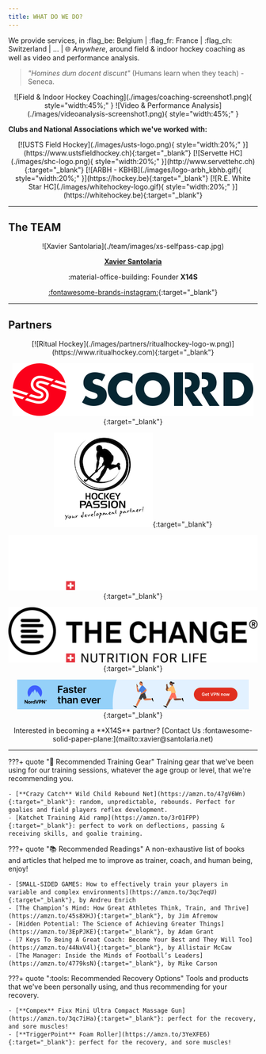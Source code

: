 ```yaml
---
title: WHAT DO WE DO?
---
```


We provide services, in :flag_be: Belgium | :flag_fr: France | :flag_ch: Switzerland | ... | :globe_with_meridians: *Anywhere*, around field & indoor hockey coaching as well as video and performance analysis.

> *"Homines dum docent discunt"* (Humans learn when they teach) - Seneca.

<div style="text-align:center" markdown>
![Field & Indoor Hockey Coaching](./images/coaching-screenshot1.png){ style="width:45%;" }
![Video & Performance Analysis](./images/videoanalysis-screenshot1.png){ style="width:45%;" }
</div>

**Clubs and National Associations which we've worked with:**

<div style="text-align:center" markdown>
[![USTS Field Hockey](./images/usts-logo.png){ style="width:20%;" }](https://www.ustsfieldhockey.ch){:target="_blank"} 
[![Servette HC](./images/shc-logo.png){ style="width:20%;" }](http://www.servettehc.ch){:target="_blank"} 
[![ARBH - KBHB](./images/logo-arbh_kbhb.gif){ style="width:20%;" }](https://hockey.be){:target="_blank"} 
[![R.E. White Star HC](./images/whitehockey-logo.gif){ style="width:20%;" }](https://whitehockey.be){:target="_blank"} 
</div>

---

## The TEAM

<div style="text-align:center" markdown>
![Xavier Santolaria](./team/images/xs-selfpass-cap.jpg)

[**Xavier Santolaria**](./team/xs.md)

:material-office-building: Founder **X14S**

[:fontawesome-brands-instagram:](https://instagram.com/x14santo){:target="_blank"}
</div>

---

## Partners

<div style="text-align:center" markdown>
[![Ritual Hockey](./images/partners/ritualhockey-logo-w.png)](https://www.ritualhockey.com){:target="_blank"}

[![Scorrd - Where Hockey Connects](./images/partners/scorrd-logo.svg)](https://www.scorrd.com){:target="_blank"}

[![Hockey Passion - Your Development Partner](./images/partners/hockey-passion.jpg)](https://hockey-passion.be){:target="_blank"}

[![:flag_ch: BE THE CHANGE - For sustainable longevity and a life full of enjoyment](./images/partners/BTC-logo-white.png#only-dark)](https://bethechange.swiss/x14santo){:target="_blank"}

[![:flag_ch: BE THE CHANGE - For sustainable longevity and a life full of enjoyment](./images/partners/BTC-logo-black.png#only-light)](https://bethechange.swiss/x14santo){:target="_blank"}

[![NordVPN - Stay Safe Online](./images/partners/faster-than-ever-468x60.PNG)](https://go.nordvpn.net/aff_c?offer_id=15&aff_id=84917&url_id=902){:target="_blank"}
</div>

<div style="text-align:center" markdown>
Interested in becoming a **X14S** partner? [Contact Us :fontawesome-solid-paper-plane:](mailto:xavier@santolaria.net)
</div>

---

???+ quote ":field_hockey: Recommended Training Gear"
    Training gear that we've been using for our training sessions, whatever the age group or level, that we're recommending you.

    - [**Crazy Catch** Wild Child Rebound Net](https://amzn.to/47gV6Wn){:target="_blank"}: random, unpredictable, rebounds. Perfect for goalies and field players reflex development.
    - [Katchet Training Aid ramp](https://amzn.to/3rO1FPP){:target="_blank"}: perfect to work on deflections, passing & receiving skills, and goalie training.

???+ quote ":books: Recommended Readings"
    A non-exhaustive list of books and articles that helped me to improve as trainer, coach, and human being, enjoy!

    - [SMALL-SIDED GAMES: How to effectively train your players in variable and complex environments](https://amzn.to/3qc7eqU){:target="_blank"}, by Andreu Enrich
    - [The Champion’s Mind: How Great Athletes Think, Train, and Thrive](https://amzn.to/45s8XHJ){:target="_blank"}, by Jim Afremow
    - [Hidden Potential: The Science of Achieving Greater Things](https://amzn.to/3EpPJKE){:target="_blank"}, by Adam Grant
    - [7 Keys To Being A Great Coach: Become Your Best and They Will Too](https://amzn.to/44NxV4l){:target="_blank"}, by Allistair McCaw
    - [The Manager: Inside the Minds of Football’s Leaders](https://amzn.to/4779ksN){:target="_blank"}, by Mike Carson

???+ quote ":tools: Recommended Recovery Options"
    Tools and products that we've been personally using, and thus recommending for your recovery.

    - [**Compex** Fixx Mini Ultra Compact Massage Gun](https://amzn.to/3qc7iHa){:target="_blank"}: perfect for the recovery, and sore muscles!
    - [**TriggerPoint** Foam Roller](https://amzn.to/3YeXFE6){:target="_blank"}: perfect for the recovery, and sore muscles!
